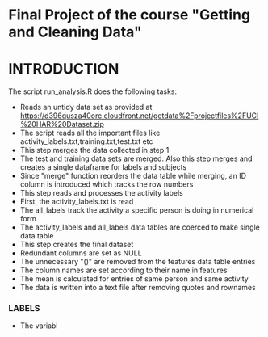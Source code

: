  # Final Project of the course "Getting and Cleaning Data"
 # INTRODUCTION
The script run_analysis.R does the following tasks:
* Reads an untidy data set as provided at https://d396qusza40orc.cloudfront.net/getdata%2Fprojectfiles%2FUCI%20HAR%20Dataset.zip
* The script reads all the important files like activity_labels.txt,training.txt,test.txt etc
* This step merges the data collected in step 1 
* The test and training data sets are merged. Also this step merges and creates a single dataframe for labels and subjects
* Since "merge" function reorders the data table while merging, an ID column is introduced which tracks the row numbers
* This step reads and processes the activity labels
* First, the activity_labels.txt is read
* The all_labels track the activity a specific person is doing in numerical form
* The activity_labels and all_labels data tables are coerced to make single data table 
* This step creates the final dataset
* Redundant columns are set as NULL
* The unnecessary "()" are removed from the features data table entries
* The column names are set according to their name in features 
* The mean is calculated for entries of same person and same activity
* The data is written into a text file after removing quotes and rownames
### LABELS
* The variabl

